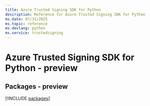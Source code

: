 ```yaml
---
title: Azure Trusted Signing SDK for Python
description: Reference for Azure Trusted Signing SDK for Python
ms.date: 07/31/2025
ms.topic: reference
ms.devlang: python
ms.service: trustedsigning
---
```

# Azure Trusted Signing SDK for Python - preview
## Packages - preview
[!INCLUDE [packages](trusted-signing-index.md)]